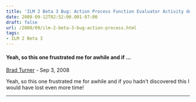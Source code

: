 ```yaml
---
title: 'ILM 2 Beta 3 Bug: Action Process Function Evaluator Activity doesn''t work when using only one field'
date: 2008-09-12T02:52:00.001-07:00
draft: false
url: /2008/09/ilm-2-beta-3-bug-action-process.html
tags: 
- ILM 2 Beta 3
---
```


#### Yeah, so this one frustrated me for awhile and if ...
[Brad Turner](https://www.blogger.com/profile/13950085747222995199 "noreply@blogger.com") - <time datetime="2008-09-17T19:05:00.000-07:00">Sep 3, 2008</time>

Yeah, so this one frustrated me for awhile and if you hadn't discovered this I would have lost even more time!
<hr />
